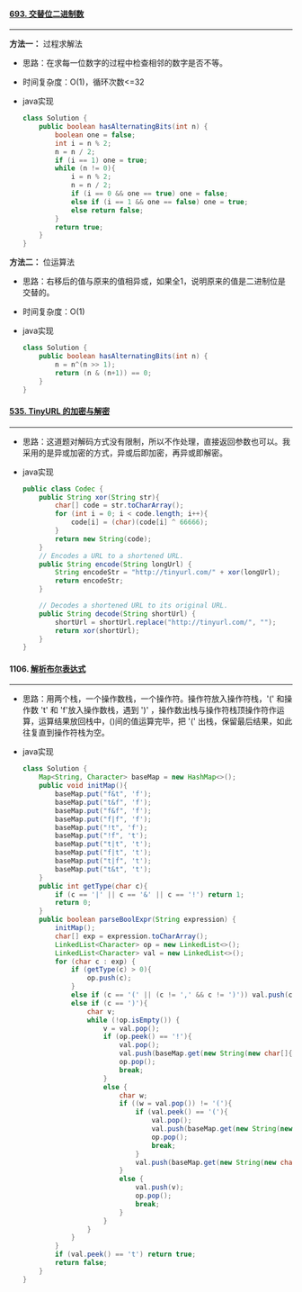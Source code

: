 #### [693. 交替位二进制数](https://leetcode-cn.com/problems/binary-number-with-alternating-bits/)
---
**方法一：** 过程求解法
- 思路：在求每一位数字的过程中检查相邻的数字是否不等。
- 时间复杂度：O(1)，循环次数<=32
- java实现

	```java
	class Solution {
	    public boolean hasAlternatingBits(int n) {
	        boolean one = false;
	        int i = n % 2;
	        n = n / 2;
	        if (i == 1) one = true;
	        while (n != 0){
	            i = n % 2;
	            n = n / 2;
	            if (i == 0 && one == true) one = false;
	            else if (i == 1 && one == false) one = true;
	            else return false;
	        }
	        return true;
	    }
	}
	```
**方法二：** 位运算法
- 思路：右移后的值与原来的值相异或，如果全1，说明原来的值是二进制位是交替的。
- 时间复杂度：O(1)
- java实现

	```java
	class Solution {
	    public boolean hasAlternatingBits(int n) {
	        n = n^(n >> 1);
	        return (n & (n+1)) == 0;
	    }
	}
	```
#### [535. TinyURL 的加密与解密](https://leetcode-cn.com/problems/encode-and-decode-tinyurl/)
---
- 思路：这道题对解码方式没有限制，所以不作处理，直接返回参数也可以。我采用的是异或加密的方式，异或后即加密，再异或即解密。
- java实现

	```java
	public class Codec {
	    public String xor(String str){
	        char[] code = str.toCharArray();
	        for (int i = 0; i < code.length; i++){
	            code[i] = (char)(code[i] ^ 66666);
	        }
	        return new String(code);
	    }
	    // Encodes a URL to a shortened URL.
	    public String encode(String longUrl) {
	        String encodeStr = "http://tinyurl.com/" + xor(longUrl);
	        return encodeStr;
	    }
	
	    // Decodes a shortened URL to its original URL.
	    public String decode(String shortUrl) {
	        shortUrl = shortUrl.replace("http://tinyurl.com/", "");
	        return xor(shortUrl);
	    }
	}
	```

#### 1106. [解析布尔表达式](https://leetcode-cn.com/problems/parsing-a-boolean-expression/)
---
- 思路：用两个栈，一个操作数栈，一个操作符。操作符放入操作符栈，'(' 和操作数 't' 和 'f'放入操作数栈，遇到 ')' ，操作数出栈与操作符栈顶操作符作运算，运算结果放回栈中，()间的值运算完毕，把 '(' 出栈，保留最后结果，如此往复直到操作符栈为空。
- java实现

	```java
	class Solution {
	    Map<String, Character> baseMap = new HashMap<>();
	    public void initMap(){
	        baseMap.put("f&t", 'f');
	        baseMap.put("t&f", 'f');
	        baseMap.put("f&f", 'f');
	        baseMap.put("f|f", 'f');
	        baseMap.put("!t", 'f');
	        baseMap.put("!f", 't');
	        baseMap.put("t|t", 't');
	        baseMap.put("f|t", 't');
	        baseMap.put("t|f", 't');
	        baseMap.put("t&t", 't');
	    }
	    public int getType(char c){
	        if (c == '|' || c == '&' || c == '!') return 1;
	        return 0;
	    }
	    public boolean parseBoolExpr(String expression) {
	        initMap();
	        char[] exp = expression.toCharArray();
	        LinkedList<Character> op = new LinkedList<>();
	        LinkedList<Character> val = new LinkedList<>();
	        for (char c : exp) {
	            if (getType(c) > 0){
	                op.push(c);
	            }
	            else if (c == '(' || (c != ',' && c != ')')) val.push(c);
	            else if (c == ')'){
	                char v;
	                while (!op.isEmpty()) {
	                    v = val.pop();
	                    if (op.peek() == '!'){
	                        val.pop();
	                        val.push(baseMap.get(new String(new char[]{'!', v})));
	                        op.pop();
	                        break;
	                    } 
	                    else {
	                        char w;
	                        if ((w = val.pop()) != '('){
	                            if (val.peek() == '('){
	                                val.pop();
	                                val.push(baseMap.get(new String(new char[]{w, op.peek(), v})));
	                                op.pop(); 
	                                break;
	                            } 
	                            val.push(baseMap.get(new String(new char[]{w, op.peek(), v})));
	                        }
	                        else {
	                            val.push(v);
	                            op.pop();
	                            break;
	                        }
	                    }
	                }
	            } 
	        }
	        if (val.peek() == 't') return true;
	        return false;
	    }
	}
	```
